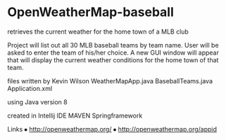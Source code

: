 # OpenWeatherMap-baseball
retrieves the current weather for the home town of a MLB club

Project will list out all 30 MLB baseball teams by team name. 
User will be asked to enter the team of his/her choice.
A new GUI window will appear that will display the current weather conditions for the home town of that team. 

files written by Kevin Wilson
WeatherMapApp.java
BaseballTeams.java
Application.xml

using Java version 8

created in Intellij IDE 
MAVEN Springframework



Links
⦁	http://openweathermap.org/ 
⦁	http://openweathermap.org/appid
